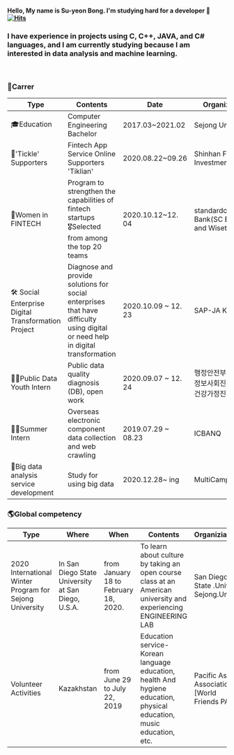 #### Hello, My name is Su-yeon Bong. I'm studying hard for a developer 👋      [![Hits](https://hits.seeyoufarm.com/api/count/incr/badge.svg?url=https%3A%2F%2Fgithub.com%2Fbongsuyeon&count_bg=%23FFD23D&title_bg=%23555555&icon=smugmug.svg&icon_color=%23FFFFFF&title=hits&edge_flat=false)](https://hits.seeyoufarm.com)
### I have experience in projects using C, C++, JAVA, and C# languages, and I am currently studying because I am interested in data analysis and machine learning.
</br>

### 🐣Carrer

| Type                                               | Contents                                                     | Date                | Organiziaion                                          |
| -------------------------------------------------- | ------------------------------------------------------------ | ------------------- | ----------------------------------------------------- |
| 🎓Education                                         | Computer Engineering  Bachelor                               | 2017.03~2021.02     | Sejong University                                     |
| 📲'Tickle' Supporters                               | Fintech App Service Online Supporters 'Tiklian'              | 2020.08.22~09.26    | Shinhan Financial Investment                          |
| 💸Women in FINTECH                                  | Program to strengthen the capabilities of fintech startups<br />🎖Selected from among the top 20 teams | 2020.10.12~12. 04   | standardchartered Bank(SC Bank) and Wiset             |
| 🛠 Social Enterprise Digital Transformation Project | Diagnose and provide solutions for social enterprises that have difficulty using digital or need help in digital transformation | 2020.10.09 ~ 12. 23 | SAP-JA Korea                                          |
| 👨‍💻Public Data Youth Intern                         | Public data quality diagnosis (DB), open work                | 2020.09.07 ~ 12. 24 | 행정안전부·한국지능정보사회진흥원[한국건강가정진흥원] |
| 👨‍💻Summer Intern                                    | Overseas electronic component data collection and web crawling | 2019.07.29 ~ 08.23  | ICBANQ                                                |
| 📝Big data analysis service development             | Study for using big data                                     | 2020.12.28~ ing     | MultiCampus                                           |


### 🌎Global competency

| Type                                                    | Where                                              | When                                  | Contents                                                     | Organiziaion                                 |
| ------------------------------------------------------- | -------------------------------------------------- | ------------------------------------- | ------------------------------------------------------------ | -------------------------------------------- |
| 2020 International Winter Program for Sejong University | In San Diego State University at San Diego, U.S.A. | from January 18 to February 18, 2020. | To learn about culture by taking an open course class at an American university and experiencing ENGINEERING LAB | San Diego State .Univ & Sejong.Univ          |
| Volunteer Activities                                    | Kazakhstan                                         | from June 29 to  July 22, 2019        | Education service-Korean language education, health And hygiene education, physical education, music education, etc. | Pacific Asia Association [World Friends PAS] |


<!--
**bongsuyeon/bongsuyeon** is a ✨ _special_ ✨ repository because its `README.md` (this file) appears on your GitHub profile.

Here are some ideas to get you started:

- 🔭 I’m currently working on ...
- 🌱 I’m currently learning ...
- 👯 I’m looking to collaborate on ...
- 🤔 I’m looking for help with ...
- 💬 Ask me about ...
- 📫 How to reach me: ...
- 😄 Pronouns: ...
- ⚡ Fun fact: ...
  -->

